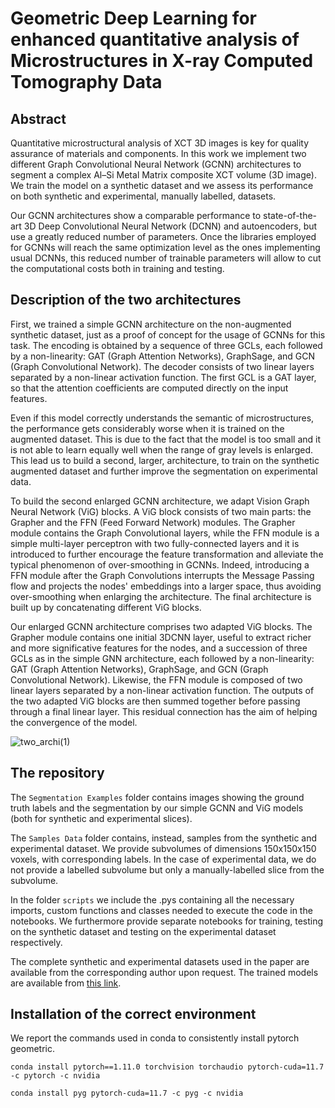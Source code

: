# Geometric Deep Learning for enhanced quantitative analysis of Microstructures in X-ray Computed Tomography Data

## Abstract

Quantitative microstructural analysis of XCT 3D images is key for quality assurance of materials and components. In this work we
implement two different Graph Convolutional Neural Network (GCNN) architectures to segment a complex Al–Si Metal Matrix composite XCT volume (3D image). We train the model on a synthetic dataset and we assess its performance on both synthetic and experimental, manually labelled, datasets. 

Our GCNN architectures show a comparable performance to state-of-the-art 3D Deep Convolutional Neural Network (DCNN) and autoencoders, but use a greatly reduced number of parameters. Once the libraries employed for GCNNs will reach the same optimization level as the ones implementing usual DCNNs, this reduced number of trainable parameters will allow to cut the computational costs both in training and testing.

## Description of the two architectures

First, we trained a simple GCNN architecture on the non-augmented synthetic dataset, just as a proof of concept for the usage of GCNNs for this task. The encoding is obtained by a sequence of three GCLs, each followed by a non-linearity: GAT (Graph Attention Networks), GraphSage, and GCN (Graph Convolutional Network). The decoder consists of two linear layers separated by a non-linear activation function. The first GCL is a GAT layer, so that the attention coefficients are computed directly on the input features.

Even if this model correctly understands the semantic of microstructures, the performance gets considerably worse when it is trained on the augmented dataset. This is due to the fact that the model is too small and it is not able to learn equally well when the range of gray levels is enlarged. This lead us to build a second, larger, architecture, to train on the synthetic augmented dataset and further improve the segmentation on experimental data.

To build the second enlarged GCNN architecture, we adapt Vision Graph Neural Network (ViG) blocks. A ViG block consists of two main parts: the Grapher and the FFN (Feed Forward Network) modules. The Grapher module contains the Graph Convolutional layers, while the FFN module is a simple multi-layer perceptron with two fully-connected layers and it is introduced to further encourage the feature transformation and alleviate the typical phenomenon of over-smoothing in GCNNs. Indeed, introducing a FFN module after the Graph Convolutions interrupts the Message Passing flow and projects the nodes' embeddings into a larger space, thus avoiding over-smoothing when enlarging the architecture. The final architecture is built up by concatenating different ViG blocks.

Our enlarged GCNN architecture comprises two adapted ViG blocks. The Grapher module contains one initial 3DCNN layer, useful to extract richer and more significative features for the nodes, and a succession of three GCLs as in the simple GNN architecture, each followed by a non-linearity: GAT (Graph Attention Networks), GraphSage, and GCN (Graph Convolutional Network). Likewise, the FFN module is composed of two linear layers separated by a non-linear activation function. The outputs of the two adapted ViG blocks are then summed together before passing through a final linear layer. This residual connection has the aim of helping the convergence of the model.

![two_archi(1)](https://github.com/michelalapenna/GNN-for-segmentation-of-XCT/assets/82046452/ed9c77b1-2183-48eb-ab43-fd1b2eacc221)

## The repository

The `Segmentation Examples` folder contains images showing the ground truth labels and the segmentation by our simple GCNN and ViG models (both for synthetic and experimental slices).

The `Samples Data` folder contains, instead, samples from the synthetic and experimental dataset. We provide subvolumes of dimensions 150x150x150 voxels, with corresponding labels. In the case of experimental data, we do not provide a labelled subvolume but only a manually-labelled slice from the subvolume.

In the folder `scripts` we include the .pys containing all the necessary imports, custom functions and classes needed to execute the code in the notebooks. We furthermore provide separate notebooks for training, testing on the synthetic dataset and testing on the experimental dataset respectively.

The complete synthetic and experimental datasets used in the paper are available from the corresponding author upon request. The trained models are available from [this link](https://liveunibo-my.sharepoint.com/:f:/g/personal/ferdinando_zanchett2_unibo_it/EmIJsOuc311MqaonANsFLU4BUuXTnRbOWu0_5Yv33KptWg?e=rJZTgm).

## Installation of the correct environment

We report the commands used in conda to consistently install pytorch geometric.

```
conda install pytorch==1.11.0 torchvision torchaudio pytorch-cuda=11.7 -c pytorch -c nvidia 

conda install pyg pytorch-cuda=11.7 -c pyg -c nvidia 
```

